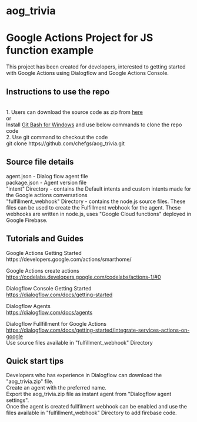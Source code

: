 # aog_trivia
<h1>
Google Actions Project for JS function example
</h1>
This project has been created for developers, interested to getting started with Google Actions using Dialogflow and Google Actions Console.
<h2>
Instructions to use the repo
</h2>
<p><br>
  1. Users can download the source code as zip from <a href="https://github.com/chefgs/aog_trivia/archive/master.zip">here</a><br>
  or <br> 
  Install <a href="https://git-scm.com/downloads">Git Bash for Windows</a> and use below commands to clone the repo code<br>
2. Use git command to checkout the code<br>
git clone https://github.com/chefgs/aog_trivia.git<br>
</p>
<h2>
Source file details
</h2>
<p>
agent.json - Dialog flow agent file<br>
package.json - Agent version file<br>
"intent" Directory - contains the Default intents and custom intents made for the Google actions conversations<br>
"fulfillment_webhook" Directory - contains the node.js source files. These files can be used to create the Fulfillment webhook for the agent.
These webhooks are written in node.js, uses "Google Cloud functions" deployed in Google Firebase.<br>
</p>
<h2>
  Tutorials and Guides
</h2>
<p>
Google Actions Getting Started<br>
https://developers.google.com/actions/smarthome/<br>

Google Actions create actions<br>
https://codelabs.developers.google.com/codelabs/actions-1/#0<br>

Dialogflow Console Getting Started<br>
https://dialogflow.com/docs/getting-started<br>

Dialogflow Agents<br>
https://dialogflow.com/docs/agents<br>

Dialogflow Fullfillment for Google Actions<br>
https://dialogflow.com/docs/getting-started/integrate-services-actions-on-google<br>
Use source files available in "fulfillment_webhook" Directory
</p>


<h2>
  Quick start tips
</h2>
<p>
  Developers who has experience in Dialogflow can download the "aog_trivia.zip" file.<br>
  Create an agent with the preferred name.<br>
  Export the aog_trivia.zip file as instant agent from "Dialogflow agent settings".<br>
  Once the agent is created fullfilment webhook can be enabled and use the files available in "fulfillment_webhook" Directory to add firebase code.<br>
  </p>

